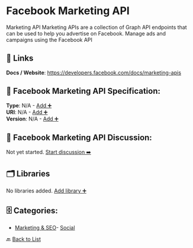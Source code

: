 # Facebook Marketing API

Marketing API Marketing APIs are a collection of Graph API endpoints that can be used to help you advertise on Facebook. Manage ads and campaigns using the Facebook API

##  🔗 Links
**Docs / Website**: https://developers.facebook.com/docs/marketing-apis

## 🧬 Facebook Marketing API Specification:
**Type**: N/A - [Add ➕](https://github.com/apis-list/apis-list/edit/main/apis/facebook-marketing-api/facebook-marketing-api.yaml)  
**URI**: N/A - [Add ➕](https://github.com/apis-list/apis-list/edit/main/apis/facebook-marketing-api/facebook-marketing-api.yaml)  
**Version**: N/A - [Add ➕](https://github.com/apis-list/apis-list/edit/main/apis/facebook-marketing-api/facebook-marketing-api.yaml)

## 💬 Facebook Marketing API Discussion:
Not yet started. [Start discussion ➡️](https://github.com/apis-list/apis-list/discussions/new)

## 🗂️ Libraries

No libraries added. [Add library ➕](https://github.com/apis-list/apis-list/edit/main/apis/facebook-marketing-api/facebook-marketing-api.yaml)    


## 🗄️ Categories:
- [Marketing & SEO](https://github.com/apis-list/apis-list#marketing--seo-)- [Social](https://github.com/apis-list/apis-list#social-)

🔙  [Back to List](https://github.com/apis-list/apis-list)
